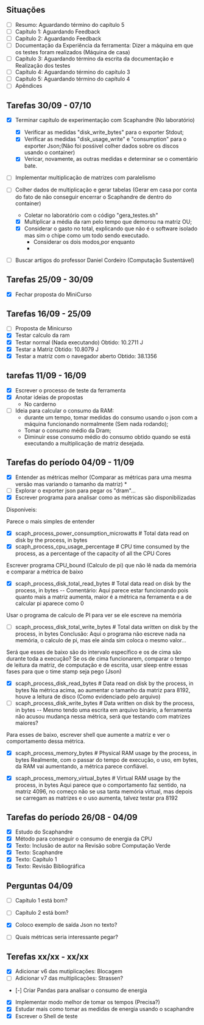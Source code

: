 ## Situações
- [ ] Resumo: Aguardando término do capítulo 5
- [ ] Capítulo 1: Aguardando Feedback
- [ ] Capítulo 2: Aguardando Feedback
- [ ] Documentação da Experiência da ferramenta: Dizer a máquina em que os testes foram realizados (Máquina de casa)
- [ ] Capítulo 3: Aguardando término da escrita da documentação e Realização dos testes
- [ ] Capítulo 4: Aguardando término do capítulo 3 
- [ ] Capítulo 5: Aguardando término do capítulo 4
- [ ] Apêndices

## Tarefas 30/09 - 07/10
- [X] Terminar capítulo de experimentação com Scaphandre
    (No laboratório)
    -[X] Verificar as medidas "disk_write_bytes" para o exporter Stdout;
    -[X] Verificar as medidas "disk_usage_write" e "consumption" para o exporter Json;(Não foi posśivel colher dados sobre os discos usando o container)
    -[X] Vericar, novamente, as outras medidas e determinar se o comentário bate.
- [ ] Implementar multiplicação de matrizes com paralelismo
- [ ] Colher dados de multiplicação e gerar tabelas
    (Gerar em casa por conta do fato de não conseguir encerrar o Scaphandre de dentro do container)
    - Coletar no laboratório com o código "gera_testes.sh"
    - [X] Multiplicar a média da ram pelo tempo que demorou na matriz OU;
    - [X] Considerar o gasto no total, explicando que não é o software isolado mas sim o chipe como um todo sendo executado.
        - Considerar os dois modos,por enquanto
        - 
- [ ] Buscar artigos do professor Daniel Cordeiro (Computação Sustentável)


## Tarefas 25/09 - 30/09
- [X] Fechar proposta do MiniCurso

## Tarefas 16/09 - 25/09
- [ ] Proposta de Minicurso
- [X] Testar calculo da ram
- [X] Testar normal (Nada executando) Obtido: 10.2711 J
- [X] Testar a Matriz Obtido: 10.8079 J
- [X] Testar a matriz com o navegador aberto Obtido: 38.1356

## tarefas 11/09 - 16/09
- [X] Escrever o processo de teste da ferramenta
- [X] Anotar ideias de propostas
    - No carderno
- [ ] Ideia para calcular o consumo da RAM:
    - durante um tempo, tomar medidas do consumo usando o json com a máquina funcionando normalmente (Sem nada rodando);
    - Tomar o consumo médio da Dram;
    - Diminuir esse consumo médio do consumo obtido quando se está executando a multiplicação de matriz desejada.

## Tarefas do período 04/09 - 11/09
- [X] Entender as métricas melhor (Comparar as métricas para uma mesma versão mas variando o tamanho da matriz) *
- [ ] Explorar o exporter json para pegar os "dram"...
- [X] Escrever programa para analisar como as métricas são disponibilizadas

Disponíveis:

Parece o mais simples de entender
- [X] scaph_process_power_consumption_microwatts # Total data read on disk by the process, in bytes  
- [X] scaph_process_cpu_usage_percentage # CPU time consumed by the process, as a percentage of the capacity of all the CPU Cores

Escrever programa CPU_bound (Calculo de pi) que não lê nada da memória e comparar a métrica de baixo
- [X] scaph_process_disk_total_read_bytes # Total data read on disk by the process, in bytes
-- Comentário: Aqui parece estar funcionando pois quanto mais a matriz aumenta, maior é a métrica na ferramenta e a de calcular pi aparece como 0

Usar o programa de calculo de PI para ver se ele escreve na memória 
- [ ] scaph_process_disk_total_write_bytes # Total data written on disk by the process, in bytes
Conclusão: Aqui o programa não escreve nada na memória, o calculo de pi, mas ele ainda sim coloca o mesmo valor...


Será que esses de baixo são do intervalo específico e os de cima são durante toda a execução?
Se os de cima funcionarem, comparar o tempo de leitura da matriz, de computação e de escrita, usar sleep entre essas fases para que o time stamp seja pego (Json)
- [X] scaph_process_disk_read_bytes # Data read on disk by the process, in bytes
Na métrica acima, ao aumentar o tamanho da matriz para 8192, houve a leitura de disco (Como evidenciado pelo arquivo)
- [ ] scaph_process_disk_write_bytes # Data written on disk by the process, in bytes
-- Mesmo tendo uma escrita em arquivo binário, a ferramenta não acusou mudança nessa métrica, será que testando com matrizes maiores?

Para esses de baixo, escrever shell que aumente a matriz e ver o comportamento dessa métrica.
- [X] scaph_process_memory_bytes # Physical RAM usage by the process, in bytes
Realmente, com o passar do tempo de execução, o uso, em bytes, da RAM vai aumentando, a métrica parece confiável.

- [X] scaph_process_memory_virtual_bytes # Virtual RAM usage by the process, in bytes
Aqui parece que o comportamento faz sentido, na matriz 4096, no começo não se usa tanta memória virtual, mas depois se carregam as matrizes e o uso aumenta, talvez testar pra 8192

## Tarefas do período 26/08 - 04/09
- [X] Estudo do Scaphandre
- [X] Método para conseguir o consumo de energia da CPU
- [X] Texto: Inclusão de autor na Revisão sobre Computação Verde
- [X] Texto: Scaphandre
- [X] Texto: Capítulo 1
- [X] Texto: Revisão Bibliográfica

## Perguntas 04/09
- [ ] Capítulo 1 está bom?
- [ ] Capítulo 2 está bom?
- [X] Coloco exemplo de saída Json no texto?
- [ ] Quais métricas seria interessante pegar?



## Terefas xx/xx - xx/xx
- [X] Adicionar v6 das mutiplicações: Blocagem
- [ ] Adicionar v7 das multiplicações: Strassen?
- [-] Criar Pandas para analisar o consumo de energia
- [X] Implementar modo melhor de tomar os tempos (Precisa?)
- [X] Estudar mais como tomar as medidas de energia usando o scaphandre
- [X] Escrever o Shell de teste
